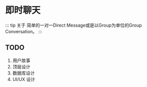 # 即时聊天

::: tip 关于
简单的一对一Direct Message或是以Group为单位的Group Conversation。
:::
## TODO
1. 用户故事
2. 顶层设计
3. 数据库设计
4. UI/UX 设计